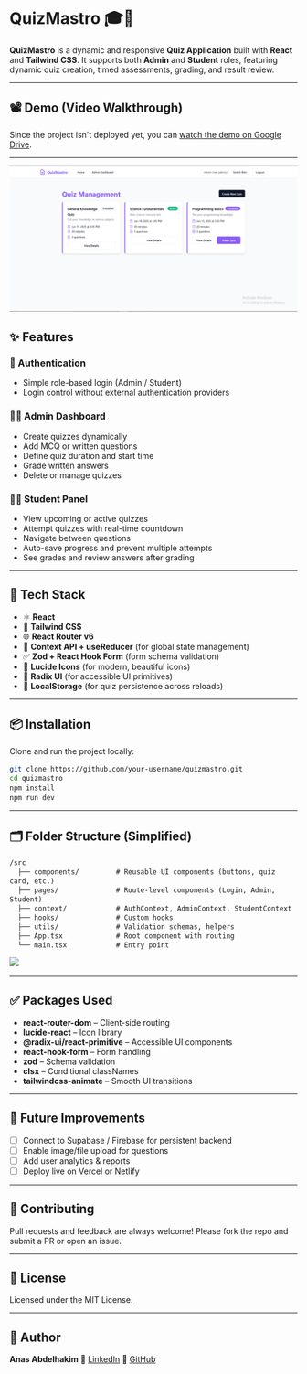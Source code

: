 
# QuizMastro 🎓🧠

**QuizMastro** is a dynamic and responsive **Quiz Application** built with **React** and **Tailwind CSS**. It supports both **Admin** and **Student** roles, featuring dynamic quiz creation, timed assessments, grading, and result review.

---

## 📽️ Demo (Video Walkthrough)

Since the project isn't deployed yet, you can [watch the demo on Google Drive](https://drive.google.com/file/d/12XjCk2qrLCmSchE_D6gEJ2PB43tiK2Dg/view?usp=drive_link).

---
![](https://github.com/anasabdelhakim/Quiz-app/blob/main/public/quizmastro-app.png?raw=true)


## ✨ Features

### 🔐 Authentication
- Simple role-based login (Admin / Student)
- Login control without external authentication providers

### 👨‍🏫 Admin Dashboard
- Create quizzes dynamically
- Add MCQ or written questions
- Define quiz duration and start time
- Grade written answers
- Delete or manage quizzes

### 👨‍🎓 Student Panel
- View upcoming or active quizzes
- Attempt quizzes with real-time countdown
- Navigate between questions
- Auto-save progress and prevent multiple attempts
- See grades and review answers after grading

---

## 🧰 Tech Stack

- ⚛️ **React**
- 💨 **Tailwind CSS**
- 🌐 **React Router v6**
- 🧠 **Context API + useReducer** (for global state management)
- ✅ **Zod + React Hook Form** (form schema validation)
- 🧩 **Lucide Icons** (for modern, beautiful icons)
- 🧱 **Radix UI** (for accessible UI primitives)
- 💾 **LocalStorage** (for quiz persistence across reloads)

---

## 📦 Installation

Clone and run the project locally:

```bash
git clone https://github.com/your-username/quizmastro.git
cd quizmastro
npm install
npm run dev
````

---

## 🗂️ Folder Structure (Simplified)

```
/src
  ├── components/         # Reusable UI components (buttons, quiz card, etc.)
  ├── pages/              # Route-level components (Login, Admin, Student)
  ├── context/            # AuthContext, AdminContext, StudentContext
  ├── hooks/              # Custom hooks
  ├── utils/              # Validation schemas, helpers
  ├── App.tsx             # Root component with routing
  └── main.tsx            # Entry point
```
![](https://github.com/anasabdelhakim/Quiz-app/blob/main/public/arch.jpeg?raw=true)

---

## ✅ Packages Used

* **react-router-dom** – Client-side routing
* **lucide-react** – Icon library
* **@radix-ui/react-primitive** – Accessible UI components
* **react-hook-form** – Form handling
* **zod** – Schema validation
* **clsx** – Conditional classNames
* **tailwindcss-animate** – Smooth UI transitions

---

## 🧪 Future Improvements

* [ ] Connect to Supabase / Firebase for persistent backend
* [ ] Enable image/file upload for questions
* [ ] Add user analytics & reports
* [ ] Deploy live on Vercel or Netlify

---

## 🤝 Contributing

Pull requests and feedback are always welcome!
Please fork the repo and submit a PR or open an issue.

---

## 📜 License

Licensed under the MIT License.

---

## 👤 Author

**Anas Abdelhakim**
🔗 [LinkedIn](https://www.linkedin.com/in/anas-abdelhakim-548aa5268)
🐙 [GitHub](https://github.com/anasabdelhakim)


